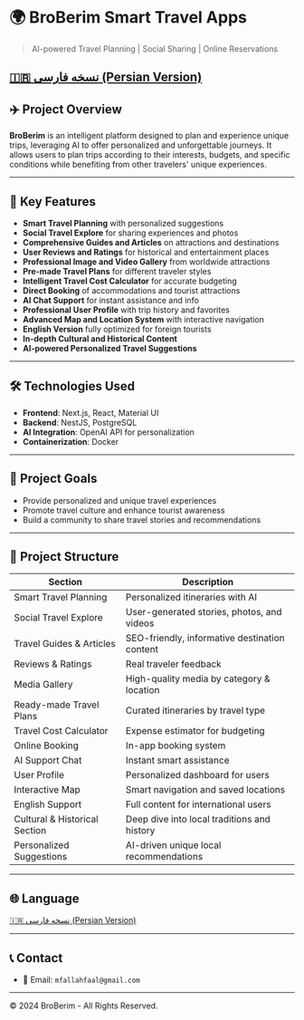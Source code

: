 # 🌍 BroBerim Smart Travel Apps

> AI-powered Travel Planning | Social Sharing | Online Reservations

## [🇮🇷 نسخه فارسی (Persian Version)](./README.md)

## ✈️ Project Overview

**BroBerim** is an intelligent platform designed to plan and experience unique trips, leveraging AI to offer personalized and unforgettable journeys. It allows users to plan trips according to their interests, budgets, and specific conditions while benefiting from other travelers' unique experiences.

---

## 🚀 Key Features

- **Smart Travel Planning** with personalized suggestions
- **Social Travel Explore** for sharing experiences and photos
- **Comprehensive Guides and Articles** on attractions and destinations
- **User Reviews and Ratings** for historical and entertainment places
- **Professional Image and Video Gallery** from worldwide attractions
- **Pre-made Travel Plans** for different traveler styles
- **Intelligent Travel Cost Calculator** for accurate budgeting
- **Direct Booking** of accommodations and tourist attractions
- **AI Chat Support** for instant assistance and info
- **Professional User Profile** with trip history and favorites
- **Advanced Map and Location System** with interactive navigation
- **English Version** fully optimized for foreign tourists
- **In-depth Cultural and Historical Content**
- **AI-powered Personalized Travel Suggestions**

---

## 🛠 Technologies Used

- **Frontend**: Next.js, React, Material UI
- **Backend**: NestJS, PostgreSQL
- **AI Integration**: OpenAI API for personalization
- **Containerization**: Docker

---

## 🎯 Project Goals

- Provide personalized and unique travel experiences
- Promote travel culture and enhance tourist awareness
- Build a community to share travel stories and recommendations

---

## 📁 Project Structure

| Section                       | Description                                   |
| ----------------------------- | --------------------------------------------- |
| Smart Travel Planning         | Personalized itineraries with AI              |
| Social Travel Explore         | User-generated stories, photos, and videos    |
| Travel Guides & Articles      | SEO-friendly, informative destination content |
| Reviews & Ratings             | Real traveler feedback                        |
| Media Gallery                 | High-quality media by category & location     |
| Ready-made Travel Plans       | Curated itineraries by travel type            |
| Travel Cost Calculator        | Expense estimator for budgeting               |
| Online Booking                | In-app booking system                         |
| AI Support Chat               | Instant smart assistance                      |
| User Profile                  | Personalized dashboard for users              |
| Interactive Map               | Smart navigation and saved locations          |
| English Support               | Full content for international users          |
| Cultural & Historical Section | Deep dive into local traditions and history   |
| Personalized Suggestions      | AI-driven unique local recommendations        |

---

## 🌐 Language

[🇮🇷 نسخه فارسی (Persian Version)](./README.md)

---

## 📞 Contact

- 📧 Email: `mfallahfaal@gmail.com`

---

© 2024 BroBerim - All Rights Reserved.
